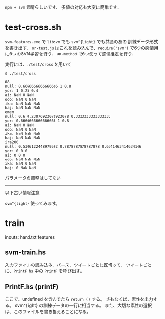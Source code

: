 `npm + svm` 素晴らしいです．
多値の対応も大変に簡単です．

# test-cross.sh

`svm-features.exe` で `libsvm` でも `svm^{light}` でも共通のあの
訓練データ形式を書き出す．
`or-test.js` はこれを読み込んで、`require('svm')` で6つの感情用に6つのSVM学習を行う．
`OR-method` で6つ使って感情推定を行う．

実行には、`./test/cross` を用いて

```
$ ./test/cross

08
null: 0.6666666666666666 1 0.8
yor: 1 0.25 0.4
ai: NaN 0 NaN
odo: NaN 0 NaN
ika: NaN NaN NaN
haj: NaN NaN NaN
emem
null: 0.6 0.23076923076923078 0.3333333333333333
yor: 0.6666666666666666 1 0.8
ai: NaN 0 NaN
odo: NaN 0 NaN
ika: NaN NaN NaN
haj: NaN NaN NaN
ira200
null: 0.5306122448979592 0.7878787878787878 0.6341463414634146
yor: 0 0 0
ai: 0 0 0
odo: NaN NaN NaN
ika: NaN 0 NaN
haj: 0 NaN NaN
```

パラメータの調整はしてない

---

以下古い情報注意

`svm^{light}` 使ってみます。

# train

inputs: hand.txt features

## svm-train.hs

入力ファイルの読み込み、パース、ツイートごとに区切って、
ツイートごとに、`PrintF.hs` 中の `PrintF` を呼び出す。

## PrintF.hs (printF)

ここで、undefined を含んでたら `return ()` する。
さもなくば、素性を出力する。
svm^{light} の訓練データの一行に相当する。
また、大切な素性の選択は、このファイルを書き換えることになる。
